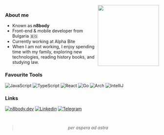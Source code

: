 <img align='right' src='https://user-images.githubusercontent.com/5713670/87202985-820dcb80-c2b6-11ea-9f56-7ec461c497c3.gif' width='200'>

<div>
<h3>About me</h3>

<ul>
  <li>Known as <b>n8body</b></li>
  <li>Front-end & mobile developer from Bulgaria 🇧🇬</li>
  <li>Currently working at Alpha Bite</li>
  <li>When I am not working, I enjoy spending time with my family, exploring new technologies, reading history books, and studying law.</li>
</ul>
</div>

<div>
  <h3>Favourite Tools</h3>
  <p>
    <img src="https://img.shields.io/badge/JavaScript-black?style=for-the-badge&amp;logo=javascript" alt="JavaScript">
    <img src="https://img.shields.io/badge/TypeScript-black?style=for-the-badge&amp;logo=typescript" alt="TypeScript">
    <img src="https://img.shields.io/badge/React-black?style=for-the-badge&amp;logo=react" alt="React">
    <img src="https://img.shields.io/badge/Go-black?style=for-the-badge&logo=go" alt="Go">
    <img src="https://img.shields.io/badge/Arch%20(i%20use%20arch%20btw)-black?style=for-the-badge&logo=archlinux" alt="Arch">
    <img src="https://img.shields.io/badge/IntelliJ-black?style=for-the-badge&logo=intellijidea" alt="IntelliJ">
  </p>
</div>

<div>
  <h3>Links</h3>
  <p>
    <a href="https://n8body.dev/"><img src="https://img.shields.io/badge/n8body.dev-black?style=for-the-badge&logo=torbrowser" alt="n8body.dev"></a>
    <a href="https://www.linkedin.com/in/ruslan-shamsutdinov-dev/"><img src="https://img.shields.io/badge/Linkedin-black?style=for-the-badge&logo=linkedin" alt="Linkedin"></a>
    <a href="https://t.me/n8body"><img src="https://img.shields.io/badge/Telegram-black?style=for-the-badge&logo=telegram" alt="Telegram"></a>
  </p>
</div>

<br>

<div>
  <blockquote>
    <p align="center">
      <i>per aspera ad astra</i>
    </p>
  </blockquote>
</div>
